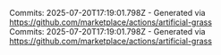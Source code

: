 Commits: 2025-07-20T17:19:01.798Z - Generated via https://github.com/marketplace/actions/artificial-grass
<br>
Commits: 2025-07-20T17:19:01.798Z - Generated via https://github.com/marketplace/actions/artificial-grass
<br>
